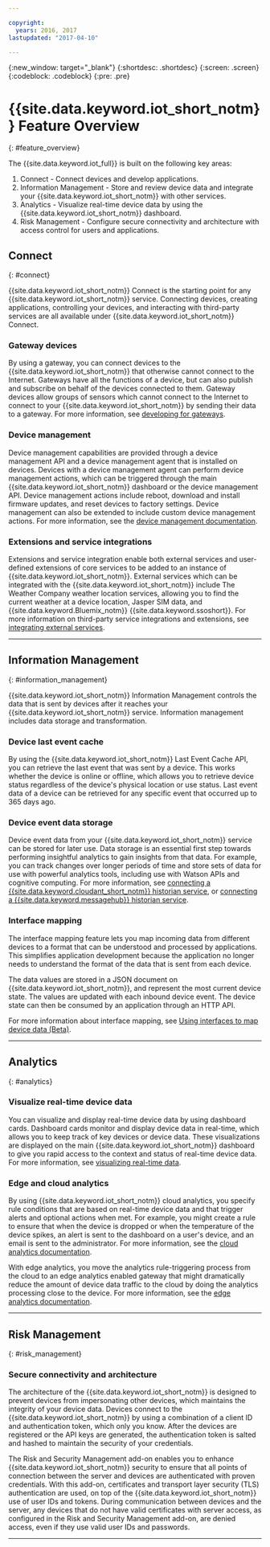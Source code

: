 ```yaml
---

copyright:
  years: 2016, 2017
lastupdated: "2017-04-10"

---
```


{:new_window: target="\_blank"}
{:shortdesc: .shortdesc}
{:screen: .screen}
{:codeblock: .codeblock}
{:pre: .pre}

# {{site.data.keyword.iot_short_notm}} Feature Overview
{: #feature_overview}

The {{site.data.keyword.iot_full}} is built on the following key areas:

  1. Connect - Connect devices and develop applications.
  2. Information Management - Store and review device data and integrate your {{site.data.keyword.iot_short_notm}} with other services.
  3. Analytics - Visualize real-time device data by using the {{site.data.keyword.iot_short_notm}} dashboard.
  4. Risk Management - Configure secure connectivity and architecture with access control for users and applications.

## Connect
{: #connect}

{{site.data.keyword.iot_short_notm}} Connect is the starting point for any {{site.data.keyword.iot_short_notm}} service. Connecting devices, creating applications, controlling your devices, and interacting with third-party services are all available under {{site.data.keyword.iot_short_notm}} Connect.

### Gateway devices

By using a gateway, you can connect devices to the {{site.data.keyword.iot_short_notm}} that otherwise cannot connect to the Internet. Gateways have all the functions of a device, but can also publish and subscribe on behalf of the devices connected to them. Gateway devices allow groups of sensors which cannot connect to the Internet to connect to your {{site.data.keyword.iot_short_notm}} by sending their data to a gateway. For more information, see [developing for gateways](https://console.ng.bluemix.net/docs/services/IoT/gateways/gw_dev_index.html).

### Device management

Device management capabilities are provided through a device management API and a device management agent that is installed on devices. Devices with a device management agent can perform device management actions, which can be triggered through the main {{site.data.keyword.iot_short_notm}} dashboard or the device management API. Device management actions include reboot, download and install firmware updates, and reset devices to factory settings. Device management can also be extended to include custom device management actions. For more information, see the [device management documentation](https://console.ng.bluemix.net/docs/services/IoT/devices/device_mgmt/index.html).

### Extensions and service integrations

Extensions and service integration enable both external services and user-defined extensions of core services to be added to an instance of {{site.data.keyword.iot_short_notm}}. External services which can be integrated with the {{site.data.keyword.iot_short_notm}} include The Weather Company weather location services, allowing you to find the current weather at a device location, Jasper SIM data, and {{site.data.keyword.Bluemix_notm}} {{site.data.keyword.ssoshort}}. For more information on third-party service integrations and extensions, see [integrating external services](https://console.ng.bluemix.net/docs/services/IoT/reference/extensions/index.html).

---

## Information Management
{: #information_management}

{{site.data.keyword.iot_short_notm}} Information Management controls the data that is sent by devices after it reaches your {{site.data.keyword.iot_short_notm}} service. Information management includes data storage and transformation.

### Device last event cache

By using the {{site.data.keyword.iot_short_notm}} Last Event Cache API, you can retrieve the last event that was sent by a device. This works whether the device is online or offline, which allows you to retrieve device status regardless of the device's physical location or use status. Last event data of a device can be retrieved for any specific event that occurred up to 365 days ago.

### Device event data storage

Device event data from your {{site.data.keyword.iot_short_notm}} service can be stored for later use. Data storage is an essential first step towards performing insightful analytics to gain insights from that data.  For example, you can track changes over longer periods of time and store sets of data for use with powerful analytics tools, including use with Watson APIs and cognitive computing. For more information, see [connecting a {{site.data.keyword.cloudant_short_notm}} historian service](https://console.ng.bluemix.net/docs/services/IoT/cloudant_connector.html), or [connecting a {{site.data.keyword.messagehub}} historian service](https://console.ng.bluemix.net/docs/services/IoT/message_hub.html).

### Interface mapping

The interface mapping feature lets you map incoming data from different devices to a format that can be understood and processed by applications. This simplifies application development because the application no longer needs to understand the format of the data that is sent from each device.

The data values are stored in a JSON document on {{site.data.keyword.iot_short_notm}}, and represent the most current device state. The values are updated with each inbound device event. The device state can then be consumed by an application through an HTTP API.

For more information about interface mapping, see [Using interfaces to map device data (Beta)](information_management/im_index.html).

---

## Analytics
{: #analytics}

### Visualize real-time device data

You can visualize and display real-time device data by using dashboard cards. Dashboard cards monitor and display device data in real-time, which allows you to keep track of key devices or device data. These visualizations are displayed on the main {{site.data.keyword.iot_short_notm}} dashboard to give you rapid access to the context and status of real-time device data. For more information, see [visualizing real-time data](https://console.ng.bluemix.net/docs/services/IoT/data_visualization.html).

### Edge and cloud analytics

By using {{site.data.keyword.iot_short_notm}} cloud analytics, you specify rule conditions that are based on real-time device data and that trigger alerts and optional actions when met. For example, you might create a rule to ensure that when the device is dropped or when the temperature of the device spikes, an alert is sent to the dashboard on a user's device, and an email is sent to the administrator. For more information, see the [cloud analytics documentation](https://console.ng.bluemix.net/docs/services/IoT/cloud_analytics.html).

With edge analytics, you move the analytics rule-triggering process from the cloud to an edge analytics enabled gateway that might dramatically reduce the amount of device data traffic to the cloud by doing the analytics processing close to the device. For more information, see the [edge analytics documentation](https://console.ng.bluemix.net/docs/services/IoT/edge_analytics.html).

---

## Risk Management
{: #risk_management}

### Secure connectivity and architecture

The architecture of the {{site.data.keyword.iot_short_notm}} is designed to prevent devices from impersonating other devices, which maintains the integrity of your device data. Devices connect to the {{site.data.keyword.iot_short_notm}} by using a combination of a client ID and authentication token, which only you know. After the devices are registered or the API keys are generated, the authentication token is salted and hashed to maintain the security of your credentials.

The Risk and Security Management add-on enables you to enhance {{site.data.keyword.iot_short_notm}} security to ensure that all points of connection between the server and devices are authenticated with proven credentials. With this add-on, certificates and transport layer security (TLS) authentication are used, on top of the {{site.data.keyword.iot_short_notm}} use of user IDs and tokens. During communication between devices and the server, any devices that do not have valid certificates with server access, as configured in the Risk and Security Management add-on, are denied access, even if they use valid user IDs and passwords.

---
